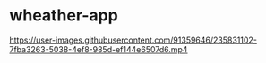 # wheather-app

https://user-images.githubusercontent.com/91359646/235831102-7fba3263-5038-4ef8-985d-ef144e6507d6.mp4

